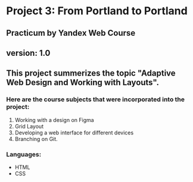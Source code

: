 # Project 3: From Portland to Portland
## Practicum by Yandex Web Course
version: 1.0
------
This project summerizes the topic "Adaptive Web Design and Working with Layouts".
------
### Here are the course subjects that were incorporated into the project:
1. Working with a design on Figma
2. Grid Layout
3. Developing a web interface for different devices
4. Branching on Git.

### Languages:
- HTML
- CSS
